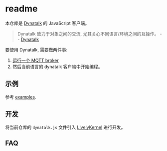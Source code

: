 # readme

本仓库是 [Dynatalk](https://github.com/wwj718/Dynatalk) 的 JavaScript 客户端。

> Dynatalk 致力于对象之间的交流, 尤其关心不同语言/环境之间的互操作。 -- [Dynatalk](https://github.com/wwj718/Dynatalk)

要使用 Dynatalk, 需要做两件事:

1. [运行一个 MQTT broker](https://github.com/wwj718/Dynatalk/blob/main/mqtt/readme.md)
2. 然后当前语言的 dynatalk 客户端中开始编程。

## 示例

参考 [examples](./examples/).

## 开发

将当前仓库的 `dynatalk.js` 文件引入 [LivelyKernel](https://github.com/LivelyKernel/LivelyKernel)  进行开发。

<!--

使用软链接将代码仓库放到 lively 中: `ln -s /Users/wwj718/Documents/mylab/dynalab/dynatalk_new/dynatalk-js /Users/wwj718/Documents/mylab/dynalab/lab/LivelyKernel/users/wwj/dynatalk-js`

-->

## FAQ
